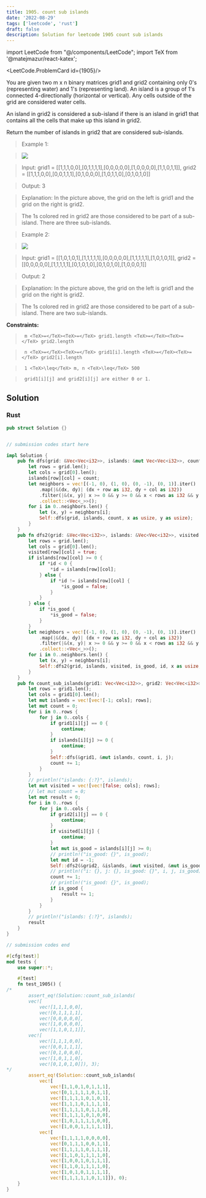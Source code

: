 ```yaml
---
title: 1905. count sub islands
date: '2022-08-29'
tags: ['leetcode', 'rust']
draft: false
description: Solution for leetcode 1905 count sub islands
---
```

import LeetCode from "@/components/LeetCode";
import TeX from '@matejmazur/react-katex';

<LeetCode.ProblemCard id={1905}/>
 

  You are given two m x n binary matrices grid1 and grid2 containing only 0's (representing water) and 1's (representing land). An island is a group of 1's connected 4-directionally (horizontal or vertical). Any cells outside of the grid are considered water cells.

  An island in grid2 is considered a sub-island if there is an island in grid1 that contains all the cells that make up this island in grid2.

  Return the number of islands in grid2 that are considered sub-islands.

   

 >   Example 1:

 >   ![](https://assets.leetcode.com/uploads/2021/06/10/test1.png)

 >   Input: grid1 <TeX>=</TeX> [[1,1,1,0,0],[0,1,1,1,1],[0,0,0,0,0],[1,0,0,0,0],[1,1,0,1,1]], grid2 <TeX>=</TeX> [[1,1,1,0,0],[0,0,1,1,1],[0,1,0,0,0],[1,0,1,1,0],[0,1,0,1,0]]

 >   Output: 3

 >   Explanation: In the picture above, the grid on the left is grid1 and the grid on the right is grid2.

 >   The 1s colored red in grid2 are those considered to be part of a sub-island. There are three sub-islands.

  

 >   Example 2:

 >   ![](https://assets.leetcode.com/uploads/2021/06/03/testcasex2.png)

 >   Input: grid1 <TeX>=</TeX> [[1,0,1,0,1],[1,1,1,1,1],[0,0,0,0,0],[1,1,1,1,1],[1,0,1,0,1]], grid2 <TeX>=</TeX> [[0,0,0,0,0],[1,1,1,1,1],[0,1,0,1,0],[0,1,0,1,0],[1,0,0,0,1]]

 >   Output: 2 

 >   Explanation: In the picture above, the grid on the left is grid1 and the grid on the right is grid2.

 >   The 1s colored red in grid2 are those considered to be part of a sub-island. There are two sub-islands.

  

   

  **Constraints:**

  

 >   	m <TeX>=</TeX><TeX>=</TeX> grid1.length <TeX>=</TeX><TeX>=</TeX> grid2.length

 >   	n <TeX>=</TeX><TeX>=</TeX> grid1[i].length <TeX>=</TeX><TeX>=</TeX> grid2[i].length

 >   	1 <TeX>\leq</TeX> m, n <TeX>\leq</TeX> 500

 >   	grid1[i][j] and grid2[i][j] are either 0 or 1.


## Solution
### Rust
```rust
pub struct Solution {}


// submission codes start here

impl Solution {
    pub fn dfs(grid: &Vec<Vec<i32>>, islands: &mut Vec<Vec<i32>>, count: i32, row: usize, col: usize) {
        let rows = grid.len();
        let cols = grid[0].len();
        islands[row][col] = count;
        let neighbors = vec![(-1, 0), (1, 0), (0, -1), (0, 1)].iter()
            .map(|&(dx, dy)| (dx + row as i32, dy + col as i32))
            .filter(|&(x, y)| x >= 0 && y >= 0 && x < rows as i32 && y < cols as i32 && islands[x as usize][y as usize] < 0 && grid[x as usize][y as usize] == 1)
            .collect::<Vec<_>>();
        for i in 0..neighbors.len() {
            let (x, y) = neighbors[i];
            Self::dfs(grid, islands, count, x as usize, y as usize);
        }
    }
    pub fn dfs2(grid: &Vec<Vec<i32>>, islands: &Vec<Vec<i32>>, visited: &mut Vec<Vec<bool>>, is_good: &mut bool, id: &mut i32, row: usize, col: usize) {
        let rows = grid.len();
        let cols = grid[0].len();
        visited[row][col] = true;
        if islands[row][col] >= 0 {
            if *id < 0 {
                *id = islands[row][col];
            } else {
                if *id != islands[row][col] {
                    *is_good = false;
                }
            }
        } else {
            if *is_good {
                *is_good = false;
            }
        }
        let neighbors = vec![(-1, 0), (1, 0), (0, -1), (0, 1)].iter()
            .map(|&(dx, dy)| (dx + row as i32, dy + col as i32))
            .filter(|&(x, y)| x >= 0 && y >= 0 && x < rows as i32 && y < cols as i32 && !visited[x as usize][y as usize] && grid[x as usize][y as usize] == 1)
            .collect::<Vec<_>>();
        for i in 0..neighbors.len() {
            let (x, y) = neighbors[i];
            Self::dfs2(grid, islands, visited, is_good, id, x as usize, y as usize);
        }
    }
    pub fn count_sub_islands(grid1: Vec<Vec<i32>>, grid2: Vec<Vec<i32>>) -> i32 {
        let rows = grid1.len();
        let cols = grid1[0].len();
        let mut islands = vec![vec![-1; cols]; rows];
        let mut count = 0;
        for i in 0..rows {
            for j in 0..cols {
                if grid1[i][j] == 0 {
                    continue;
                }
                if islands[i][j] >= 0 {
                    continue;
                }
                Self::dfs(&grid1, &mut islands, count, i, j);
                count += 1;
            }
        }
        // println!("islands: {:?}", islands);
        let mut visited = vec![vec![false; cols]; rows];
        // let mut count = 0;
        let mut result = 0;
        for i in 0..rows {
            for j in 0..cols {
                if grid2[i][j] == 0 {
                    continue;
                }
                if visited[i][j] {
                    continue;
                }
                let mut is_good = islands[i][j] >= 0;
                // println!("is_good: {}", is_good);
                let mut id = -1;
                Self::dfs2(&grid2, &islands, &mut visited, &mut is_good, &mut id, i, j);
                // println!("i: {}, j: {}, is_good: {}", i, j, is_good);
                count += 1;
                // println!("is_good: {}", is_good);
                if is_good {
                    result += 1;
                }
            }
        }
        // println!("islands: {:?}", islands);
        result
    }
}

// submission codes end

#[cfg(test)]
mod tests {
    use super::*;

    #[test]
    fn test_1905() {
/*
        assert_eq!(Solution::count_sub_islands(
        vec![
            vec![1,1,1,0,0],
            vec![0,1,1,1,1],
            vec![0,0,0,0,0],
            vec![1,0,0,0,0],
            vec![1,1,0,1,1]], 
        vec![
            vec![1,1,1,0,0],
            vec![0,0,1,1,1],
            vec![0,1,0,0,0],
            vec![1,0,1,1,0],
            vec![0,1,0,1,0]]), 3);
*/
        assert_eq!(Solution::count_sub_islands(
            vec![
                vec![1,1,0,1,0,1,1,1],
                vec![0,1,1,1,1,0,1,1],
                vec![1,1,1,1,0,1,0,1],
                vec![1,1,1,0,1,1,1,1],
                vec![1,1,1,1,0,1,1,0],
                vec![1,1,1,1,0,1,0,0],
                vec![1,0,1,1,1,1,0,0],
                vec![1,0,0,1,1,1,1,1]], 
            vec![
                vec![1,1,1,1,0,0,0,0],
                vec![0,1,1,1,0,0,1,1],
                vec![1,1,1,1,0,1,1,1],
                vec![1,1,0,1,1,1,1,0],
                vec![1,0,0,1,0,1,1,1],
                vec![1,1,0,1,1,1,1,0],
                vec![1,0,1,0,1,1,1,1],
                vec![1,1,1,1,1,0,1,1]]), 0);
    }
}

```
